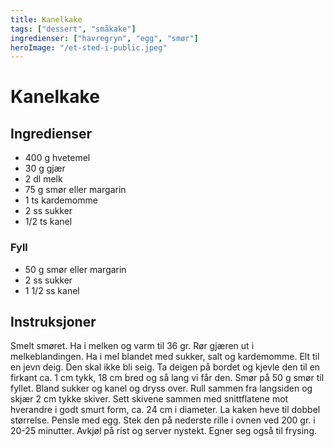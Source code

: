 ```yaml
---
title: Kanelkake
tags: ["dessert", "småkake"]
ingredienser: ["havregryn", "egg", "smør"]
heroImage: "/et-sted-i-public.jpeg"
---
```


# Kanelkake

## Ingredienser

- 400 g hvetemel
- 30 g gjær
- 2 dl melk
- 75 g smør eller margarin
- 1 ts kardemomme
- 2 ss sukker
- 1/2 ts kanel

### Fyll

- 50 g smør eller margarin
- 2 ss sukker
- 1 1/2 ss kanel

## Instruksjoner

Smelt smøret. Ha i melken og varm til 36 gr. Rør gjæren ut i melkeblandingen. Ha i mel blandet med sukker, salt og kardemomme. Elt til en jevn deig. Den skal ikke bli seig. Ta deigen på bordet og kjevle den til en firkant ca. 1 cm tykk, 18 cm bred og så lang vi får den. Smør på 50 g smør til fyllet. Bland sukker og kanel og dryss over. Rull sammen fra langsiden og skjær 2 cm tykke skiver. Sett skivene sammen med snittflatene mot hverandre i godt smurt form, ca. 24 cm i diameter. La kaken heve til dobbel størrelse. Pensle med egg. Stek den på nederste rille i ovnen ved 200 gr. i 20-25 minutter. Avkjøl på rist og server nystekt. Egner seg også til frysing.
